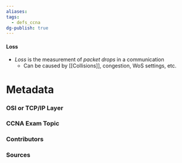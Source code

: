 ```yaml
---
aliases: 
tags:
  - defs_ccna
dg-publish: true
---
```

#### Loss
- *Loss* is the measurement of *packet drops* in a communication
	- Can be caused by [[Collisions]], congestion, WoS settings, etc.







# Metadata
### OSI or TCP/IP Layer

### CCNA Exam Topic

### Contributors

### Sources

